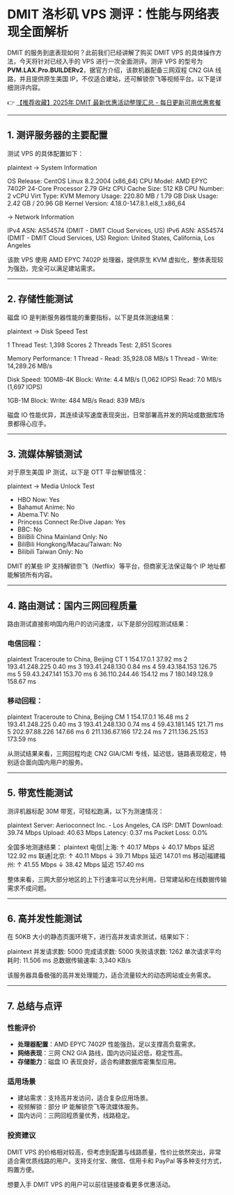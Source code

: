 # DMIT 洛杉矶 VPS 测评：性能与网络表现全面解析

DMIT 的服务到底表现如何？此前我们已经讲解了购买 DMIT VPS 的具体操作方法，今天将针对已经入手的 VPS 进行一次全面测评。测评 VPS 的型号为 **PVM.LAX.Pro.BUILDERv2**，据官方介绍，该款机器配备三网双程 CN2 GIA 线路，并且提供原生美国 IP，不仅适合建站，还可解锁奈飞等视频平台。以下是详细测评内容。

👉 [【推荐收藏】2025年 DMIT 最新优惠活动整理汇总 - 每日更新可用优惠套餐](https://bit.ly/dmit_coupon)

---

## 1. 测评服务器的主要配置

测试 VPS 的具体配置如下：

plaintext
-> System Information

OS Release:       CentOS Linux 8.2.2004 (x86_64)
CPU Model:        AMD EPYC 7402P 24-Core Processor 2.79 GHz
CPU Cache Size:   512 KB
CPU Number:       2 vCPU
Virt Type:        KVM
Memory Usage:     220.80 MB / 1.79 GB
Disk Usage:       2.42 GB / 20.96 GB 
Kernel Version:   4.18.0-147.8.1.el8_1.x86_64

-> Network Information

IPv4 ASN:         AS54574 (DMIT - DMIT Cloud Services, US)
IPv6 ASN:         AS54574 (DMIT - DMIT Cloud Services, US)
Region:           United States, California, Los Angeles


该款 VPS 使用 AMD EPYC 7402P 处理器，提供原生 KVM 虚拟化，整体表现较为强劲，完全可以满足建站需求。

---

## 2. 存储性能测试

磁盘 IO 是判断服务器性能的重要指标，以下是具体测速结果：

plaintext
-> Disk Speed Test

1 Thread Test:       1,398 Scores
2 Threads Test:      2,851 Scores

Memory Performance:
1 Thread - Read:     35,928.08 MB/s
1 Thread - Write:    14,289.26 MB/s

Disk Speed:
100MB-4K Block:
  Write: 4.4 MB/s (1,062 IOPS)
  Read:  7.0 MB/s (1,697 IOPS)

1GB-1M Block:
  Write: 484 MB/s
  Read:  839 MB/s


磁盘 IO 性能优异，其连续读写速度表现突出，日常部署高并发的网站或数据库场景都得心应手。

---

## 3. 流媒体解锁测试

对于原生美国 IP 测试，以下是 OTT 平台解锁情况：

plaintext
-> Media Unlock Test 

- HBO Now:                        Yes
- Bahamut Anime:                  No
- Abema.TV:                       No
- Princess Connect Re:Dive Japan: Yes
- BBC:                            No
- BiliBili China Mainland Only:   No
- BiliBili Hongkong/Macau/Taiwan: No
- Bilibili Taiwan Only:           No


DMIT 的某些 IP 支持解锁奈飞（Netflix）等平台，但商家无法保证每个 IP 地址都能解锁所有内容。

---

## 4. 路由测试：国内三网回程质量

路由测试直接影响国内用户的访问速度，以下是部分回程测试结果：

### 电信回程：
plaintext
Traceroute to China, Beijing CT
1  154.17.0.1         37.92 ms
2  193.41.248.225      0.40 ms
3  193.41.248.130      0.84 ms
4  59.43.184.153     126.75 ms
5  59.43.247.141     153.70 ms
6  36.110.244.46     154.12 ms
7  180.149.128.9     158.67 ms


### 移动回程：
plaintext
Traceroute to China, Beijing CM
1  154.17.0.1         16.48 ms
2  193.41.248.225      0.40 ms
3  193.41.248.130      0.74 ms
4  59.43.181.145     121.71 ms
5  202.97.88.226     147.66 ms
6  211.136.67.166    172.24 ms
7  211.136.25.153    173.59 ms


从测试结果来看，三网回程均走 CN2 GIA/CMI 专线，延迟低，链路表现稳定，特别适合面向国内用户的服务。

---

## 5. 带宽性能测试

测评机器标配 30M 带宽，可轻松跑满，以下为测速情况：

plaintext
Server: Aerioconnect Inc. - Los Angeles, CA 
ISP:    DMIT
Download: 39.74 Mbps
Upload:   40.63 Mbps
Latency:  0.37 ms
Packet Loss: 0.0%


全国多地测速结果：
plaintext
电信|上海:           ↑ 40.17 Mbps  ↓ 40.17 Mbps  延迟 122.92 ms
联通|北京:           ↑ 40.11 Mbps  ↓ 39.71 Mbps  延迟 147.01 ms
移动|福建福州:       ↑ 41.55 Mbps  ↓ 38.42 Mbps  延迟 157.40 ms


整体来看，三网大部分地区的上下行速率可以充分利用，日常建站和在线数据传输需求不成问题。

---

## 6. 高并发性能测试

在 50KB 大小的静态页面环境下，进行高并发请求测试，结果如下：

plaintext
并发请求数:      5000
完成请求数:      5000
失败请求数:      1262
单次请求平均耗时: 11.506 ms
总数据传输速率:  3,340 KB/s


该服务器具备极强的高并发处理能力，适合流量较大的动态网站或业务需求。

---

## 7. 总结与点评

### 性能评价
- **处理器配置**：AMD EPYC 7402P 性能强劲，足以支撑高负载需求。
- **网络表现**：三网 CN2 GIA 路线，国内访问延迟低，稳定性高。
- **存储能力**：磁盘 IO 表现良好，适合构建数据库密集型应用。

### 适用场景
- 建站需求：支持高并发访问，适合复杂应用场景。
- 视频解锁：部分 IP 能解锁奈飞等流媒体服务。
- 国内访问：三网回程质量优秀，线路稳定。

### 投资建议
DMIT VPS 的价格相对较高，但考虑到配置与线路质量，性价比依然突出，非常适合需优质线路的用户。支持支付宝、微信、信用卡和 PayPal 等多种支付方式，购置方便。

想要入手 DMIT VPS 的用户可以前往链接查看更多优惠活动。
